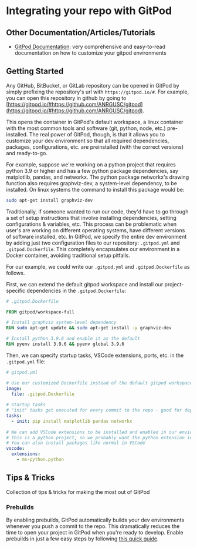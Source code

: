 # Integrating your repo with GitPod

## Other Documentation/Articles/Tutorials
- [GitPod Documentation](https://www.gitpod.io/docs/): very comprehensive and easy-to-read documentation on how to customize your gitpod environments

## Getting Started 
Any GitHub, BitBucket, or GitLab repository can be opened in GitPod by simply prefixing the repository's url with ```https://gitpod.io/#```.
For example, you can open this repository in github by going to [https://gitpod.io/#https://github.com/ANRGUSC/gitpod](https://gitpod.io/#https://github.com/ANRGUSC/gitpod).

This opens the container in GitPod's default workspace, a linux container with the most common tools and software (git, python, node, etc.) pre-installed.
The real power of GitPod, though, is that it allows you to customize your dev environment so that all required dependencies, packages, configurations, etc. are preinstalled (with the correct versions) and ready-to-go.

For example, suppose we're working on a python project that requires python 3.9 or higher and has a few python package dependencies, say matplotlib, pandas, and networkx. 
The python package networkx's drawing function also requires graphviz-dev, a system-level dependency, to be installed. 
On linux systems the command to install this package would be:

```bash
sudo apt-get install graphviz-dev
```

Traditionally, if someone wanted to run our code, they'd have to go through a set of setup instructions that involve installing dependencies, setting configurations & variables, etc. 
This process can be problematic when user's are working on different operating systems, have different versions of software installed, etc.
In GitPod, we specify the entire dev environment by adding just two configuration files to our repository: ```.gitpod.yml``` and ```.gitpod.Dockerfile```.
This completely encapsulates our environment in a Docker container, avoiding traditional setup pitfalls.

For our example, we could write our ```.gitpod.yml``` and ```.gitpod.Dockerfile``` as follows.

First, we can extend the default gitpod workspace and install our project-specific dependencies in the ```.gitpod.Dockerfile```:
```Dockerfile
# .gitpod.Dockerfile

FROM gitpod/workspace-full

# Install graphviz system-level dependency
RUN sudo apt-get update && sudo apt-get install -y graphviz-dev

# Install python 3.9.6 and enable it as the default
RUN pyenv install 3.9.6 && pyenv global 3.9.6
```

Then, we can specify startup tasks, VSCode extensions, ports, etc. in the ```.gitpod.yml``` file:
```yml
# gitpod.yml

# Use our customized Dockerfile instead of the default gitpod workspace
image:
  file: .gitpod.Dockerfile
  
# Startup tasks 
# "init" tasks get executed for every commit to the repo - good for dependency installation-type tasks
tasks:
  - init: pip install matplotlib pandas networkx
  
# We can add VSCode extensions to be installed and enabled in our environment
# This is a python project, so we probably want the python extension installed
# You can also install packages like normal in VSCode
vscode:
  extensions:
    - ms-python.python
```


## Tips & Tricks
Collection of tips & tricks for making the most out of GitPod

### Prebuilds
By enabling prebuilds, GitPod automatically builds your dev environments whenever you push a commit to the repo.
This dramatically reduces the time to open your project in GitPod when you're ready to develop. 
Enable prebuilds in just a few easy steps by following [this quick guide](https://www.gitpod.io/docs/prebuilds).

